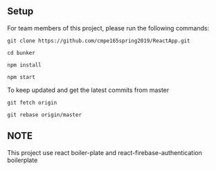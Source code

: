 ## Setup
For team members of this project, please run the following commands:

```git clone https://github.com/cmpe165spring2019/ReactApp.git```

```cd bunker```

```npm install```

```npm start```


To keep updated and get the latest commits from master

```git fetch origin```

```git rebase origin/master```

## NOTE
This project use react boiler-plate and react-firebase-authentication boilerplate